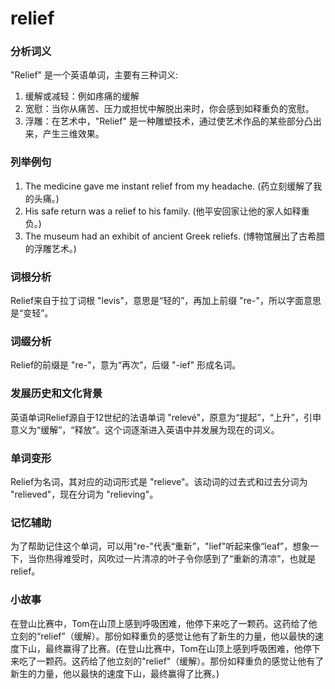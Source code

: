 # relief

### 分析词义

  

"Relief" 是一个英语单词，主要有三种词义:

  

1.  缓解或减轻：例如疼痛的缓解
2.  宽慰：当你从痛苦、压力或担忧中解脱出来时，你会感到如释重负的宽慰。
3.  浮雕：在艺术中，"Relief" 是一种雕塑技术，通过使艺术作品的某些部分凸出来，产生三维效果。

  

### 列举例句

  

1.  The medicine gave me instant relief from my headache. (药立刻缓解了我的头痛。)
2.  His safe return was a relief to his family. (他平安回家让他的家人如释重负。)
3.  The museum had an exhibit of ancient Greek reliefs. (博物馆展出了古希腊的浮雕艺术。)

  

### 词根分析

  

Relief来自于拉丁词根 "levis"，意思是“轻的”，再加上前缀 "re-"，所以字面意思是“变轻”。

  

### 词缀分析

  

Relief的前缀是 "re-"，意为“再次”，后缀 "-ief" 形成名词。

  

### 发展历史和文化背景

  

英语单词Relief源自于12世纪的法语单词 "relevé"，原意为“提起”，“上升”，引申意义为“缓解”，“释放”。这个词逐渐进入英语中并发展为现在的词义。

  

### 单词变形

  

Relief为名词，其对应的动词形式是 "relieve"。该动词的过去式和过去分词为 "relieved"，现在分词为 "relieving"。

  

### 记忆辅助

  

为了帮助记住这个单词，可以用"re-"代表“重新”，"lief"听起来像“leaf”，想象一下，当你热得难受时，风吹过一片清凉的叶子令你感到了“重新的清凉”，也就是 relief。

  

### 小故事

  

在登山比赛中，Tom在山顶上感到呼吸困难，他停下来吃了一颗药。这药给了他立刻的“relief”（缓解）。那份如释重负的感觉让他有了新生的力量，他以最快的速度下山，最终赢得了比赛。(在登山比赛中，Tom在山顶上感到呼吸困难，他停下来吃了一颗药。这药给了他立刻的"relief"（缓解）。那份如释重负的感觉让他有了新生的力量，他以最快的速度下山，最终赢得了比赛。)
